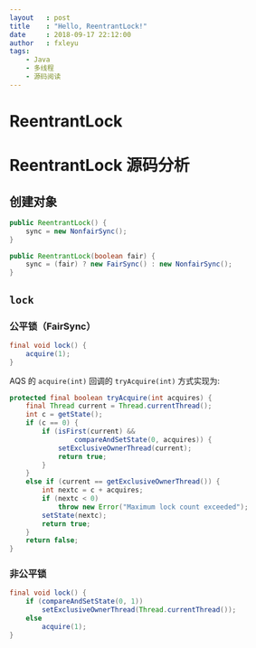 ```yaml
---
layout   : post
title    : "Hello, ReentrantLock!"
date     : 2018-09-17 22:12:00
author   : fxleyu
tags:
    - Java
    - 多线程
    - 源码阅读
---
```

# ReentrantLock



# ReentrantLock 源码分析
## 创建对象
```java
public ReentrantLock() {
    sync = new NonfairSync();
}

public ReentrantLock(boolean fair) {
    sync = (fair) ? new FairSync() : new NonfairSync();
}
```

## `lock`
### 公平锁（FairSync）
```java
final void lock() {
    acquire(1);
}
```
AQS 的 `acquire(int)` 回调的 `tryAcquire(int)` 方式实现为:
```java
protected final boolean tryAcquire(int acquires) {
    final Thread current = Thread.currentThread();
    int c = getState();
    if (c == 0) {
        if (isFirst(current) &&
                compareAndSetState(0, acquires)) {
            setExclusiveOwnerThread(current);
            return true;
        }
    }
    else if (current == getExclusiveOwnerThread()) {
        int nextc = c + acquires;
        if (nextc < 0)
            throw new Error("Maximum lock count exceeded");
        setState(nextc);
        return true;
    }
    return false;
} 
```

### 非公平锁
```java
final void lock() {
    if (compareAndSetState(0, 1))
        setExclusiveOwnerThread(Thread.currentThread());
    else
        acquire(1);
}
```
